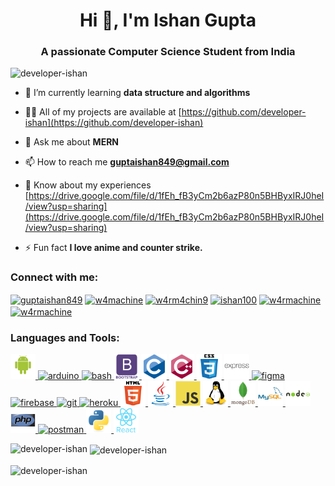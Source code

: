 <h1 align="center">Hi 👋, I'm Ishan Gupta</h1>
<h3 align="center">A passionate Computer Science Student from India</h3>

<p align="left"> <img src="https://komarev.com/ghpvc/?username=developer-ishan&label=Profile%20views&color=0e75b6&style=flat" alt="developer-ishan" /> </p>

- 🌱 I’m currently learning **data structure and algorithms**

- 👨‍💻 All of my projects are available at [https://github.com/developer-ishan](https://github.com/developer-ishan)

- 💬 Ask me about **MERN**

- 📫 How to reach me **guptaishan849@gmail.com**

- 📄 Know about my experiences [https://drive.google.com/file/d/1fEh_fB3yCm2b6azP80n5BHByxIRJ0heI/view?usp=sharing](https://drive.google.com/file/d/1fEh_fB3yCm2b6azP80n5BHByxIRJ0heI/view?usp=sharing)

- ⚡ Fun fact **I love anime and counter strike.**

<h3 align="left">Connect with me:</h3>
<p align="left">
<a href="https://linkedin.com/in/guptaishan849" target="blank"><img align="center" src="https://raw.githubusercontent.com/rahuldkjain/github-profile-readme-generator/master/src/images/icons/Social/linked-in-alt.svg" alt="guptaishan849" height="30" width="40" /></a>
<a href="https://fb.com/w4machine" target="blank"><img align="center" src="https://raw.githubusercontent.com/rahuldkjain/github-profile-readme-generator/master/src/images/icons/Social/facebook.svg" alt="w4machine" height="30" width="40" /></a>
<a href="https://instagram.com/w4rm4chin9" target="blank"><img align="center" src="https://raw.githubusercontent.com/rahuldkjain/github-profile-readme-generator/master/src/images/icons/Social/instagram.svg" alt="w4rm4chin9" height="30" width="40" /></a>
<a href="https://www.codechef.com/users/ishan100" target="blank"><img align="center" src="https://cdn.jsdelivr.net/npm/simple-icons@3.1.0/icons/codechef.svg" alt="ishan100" height="30" width="40" /></a>
<a href="https://codeforces.com/profile/w4rmachine" target="blank"><img align="center" src="https://cdn.jsdelivr.net/npm/simple-icons@3.0.1/icons/codeforces.svg" alt="w4rmachine" height="30" width="40" /></a>
<a href="https://www.leetcode.com/w4rmachine" target="blank"><img align="center" src="https://raw.githubusercontent.com/rahuldkjain/github-profile-readme-generator/master/src/images/icons/Social/leet-code.svg" alt="w4rmachine" height="30" width="40" /></a>
</p>

<h3 align="left">Languages and Tools:</h3>
<p align="left"> <a href="https://developer.android.com" target="_blank"> <img src="https://raw.githubusercontent.com/devicons/devicon/master/icons/android/android-original-wordmark.svg" alt="android" width="40" height="40"/> </a> <a href="https://www.arduino.cc/" target="_blank"> <img src="https://cdn.worldvectorlogo.com/logos/arduino-1.svg" alt="arduino" width="40" height="40"/> </a> <a href="https://www.gnu.org/software/bash/" target="_blank"> <img src="https://www.vectorlogo.zone/logos/gnu_bash/gnu_bash-icon.svg" alt="bash" width="40" height="40"/> </a> <a href="https://getbootstrap.com" target="_blank"> <img src="https://raw.githubusercontent.com/devicons/devicon/master/icons/bootstrap/bootstrap-plain-wordmark.svg" alt="bootstrap" width="40" height="40"/> </a> <a href="https://www.cprogramming.com/" target="_blank"> <img src="https://raw.githubusercontent.com/devicons/devicon/master/icons/c/c-original.svg" alt="c" width="40" height="40"/> </a> <a href="https://www.w3schools.com/cpp/" target="_blank"> <img src="https://raw.githubusercontent.com/devicons/devicon/master/icons/cplusplus/cplusplus-original.svg" alt="cplusplus" width="40" height="40"/> </a> <a href="https://www.w3schools.com/css/" target="_blank"> <img src="https://raw.githubusercontent.com/devicons/devicon/master/icons/css3/css3-original-wordmark.svg" alt="css3" width="40" height="40"/> </a> <a href="https://expressjs.com" target="_blank"> <img src="https://raw.githubusercontent.com/devicons/devicon/master/icons/express/express-original-wordmark.svg" alt="express" width="40" height="40"/> </a> <a href="https://www.figma.com/" target="_blank"> <img src="https://www.vectorlogo.zone/logos/figma/figma-icon.svg" alt="figma" width="40" height="40"/> </a> <a href="https://firebase.google.com/" target="_blank"> <img src="https://www.vectorlogo.zone/logos/firebase/firebase-icon.svg" alt="firebase" width="40" height="40"/> </a> <a href="https://git-scm.com/" target="_blank"> <img src="https://www.vectorlogo.zone/logos/git-scm/git-scm-icon.svg" alt="git" width="40" height="40"/> </a> <a href="https://heroku.com" target="_blank"> <img src="https://www.vectorlogo.zone/logos/heroku/heroku-icon.svg" alt="heroku" width="40" height="40"/> </a> <a href="https://www.w3.org/html/" target="_blank"> <img src="https://raw.githubusercontent.com/devicons/devicon/master/icons/html5/html5-original-wordmark.svg" alt="html5" width="40" height="40"/> </a> <a href="https://www.java.com" target="_blank"> <img src="https://raw.githubusercontent.com/devicons/devicon/master/icons/java/java-original.svg" alt="java" width="40" height="40"/> </a> <a href="https://developer.mozilla.org/en-US/docs/Web/JavaScript" target="_blank"> <img src="https://raw.githubusercontent.com/devicons/devicon/master/icons/javascript/javascript-original.svg" alt="javascript" width="40" height="40"/> </a> <a href="https://www.linux.org/" target="_blank"> <img src="https://raw.githubusercontent.com/devicons/devicon/master/icons/linux/linux-original.svg" alt="linux" width="40" height="40"/> </a> <a href="https://www.mongodb.com/" target="_blank"> <img src="https://raw.githubusercontent.com/devicons/devicon/master/icons/mongodb/mongodb-original-wordmark.svg" alt="mongodb" width="40" height="40"/> </a> <a href="https://www.mysql.com/" target="_blank"> <img src="https://raw.githubusercontent.com/devicons/devicon/master/icons/mysql/mysql-original-wordmark.svg" alt="mysql" width="40" height="40"/> </a> <a href="https://nodejs.org" target="_blank"> <img src="https://raw.githubusercontent.com/devicons/devicon/master/icons/nodejs/nodejs-original-wordmark.svg" alt="nodejs" width="40" height="40"/> </a> <a href="https://www.php.net" target="_blank"> <img src="https://raw.githubusercontent.com/devicons/devicon/master/icons/php/php-original.svg" alt="php" width="40" height="40"/> </a> <a href="https://postman.com" target="_blank"> <img src="https://www.vectorlogo.zone/logos/getpostman/getpostman-icon.svg" alt="postman" width="40" height="40"/> </a> <a href="https://www.python.org" target="_blank"> <img src="https://raw.githubusercontent.com/devicons/devicon/master/icons/python/python-original.svg" alt="python" width="40" height="40"/> </a> <a href="https://reactjs.org/" target="_blank"> <img src="https://raw.githubusercontent.com/devicons/devicon/master/icons/react/react-original-wordmark.svg" alt="react" width="40" height="40"/> </a> </p>

<p><img align="left" src="https://github-readme-stats.vercel.app/api/top-langs?username=developer-ishan&show_icons=true&locale=en&layout=compact" alt="developer-ishan" /></p>

<p>&nbsp;<img align="center" src="https://github-readme-stats.vercel.app/api?username=developer-ishan&show_icons=true&locale=en" alt="developer-ishan" /></p>

<p><img align="center" src="https://github-readme-streak-stats.herokuapp.com/?user=developer-ishan&" alt="developer-ishan" /></p>
